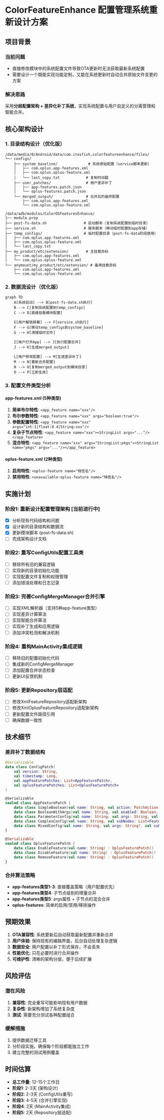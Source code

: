 # ColorFeatureEnhance 配置管理系统重新设计方案

## 项目背景

### 当前问题
- 直接修改模块中的系统配置文件导致OTA更新时无法获取最新系统配置
- 需要设计一个既能实现功能定制，又能在系统更新时自动合并原始文件变更的方案

### 解决思路
采用**分层配置架构 + 差异化补丁系统**，实现系统配置与用户自定义的分离管理和智能合并。

## 核心架构设计

### 1. 目录结构设计（优化版）

```
/data/media/0/Android/data/com.itosfish.colorfeatureenhance/files/
└── configs/
    ├── system_baseline/              # 系统原始配置（service脚本更新）
    │   ├── com.oplus.app-features.xml
    │   ├── com.oplus.oplus-feature.xml
    │   └── last_copy.txt            # 复制时间戳
    ├── user_patches/                # 用户差异补丁
    │   ├── app-features.patch.json
    │   └── oplus-features.patch.json
    └── merged_output/               # 合并后的最终配置
        ├── com.oplus.app-features.xml
        └── com.oplus.oplus-feature.xml

/data/adb/modules/ColorOSFeaturesEnhance/
├── module.prop
├── post-fs-data.sh                 # 启动脚本（复制系统配置到临时目录）
├── service.sh                      # 服务脚本（移动临时配置到app存储）
├── temp_configs/                   # 临时配置目录（post-fs-data阶段使用）
│   ├── com.oplus.app-features.xml
│   ├── com.oplus.oplus-feature.xml
│   └── last_copy.txt
├── my_product/etc/extension/        # 主挂载目标
│   ├── com.oplus.app-features.xml
│   └── com.oplus.oplus-feature.xml
└── anymount/my_product/etc/extension/ # 备用挂载目标
    ├── com.oplus.app-features.xml
    └── com.oplus.oplus-feature.xml
```

### 2. 数据流设计（优化版）

```mermaid
graph TD
    A[系统启动] --> B[post-fs-data.sh执行]
    B --> C[复制系统配置到temp_configs]
    C --> D[直接挂载模块配置]

    E[用户解锁屏幕] --> F[service.sh执行]
    F --> G[移动temp_configs到system_baseline]
    G --> H[清理临时文件]

    I[用户打开App] --> J[执行配置合并]
    J --> K[生成merged_output]

    L[用户修改配置] --> M[生成差异补丁]
    M --> N[重新合并配置]
    N --> O[复制merged_output到模块目录]
    O --> P[立即生效]
```

### 3. 配置文件类型分析

#### app-features.xml (5种类型)
1. **简单布尔特性**: `<app_feature name="xxx"/>`
2. **布尔参数特性**: `<app_feature name="xxx" args="boolean:true"/>`
3. **参数配置特性**: `<app_feature name="xxx" args="int:1|float:0.4|String:xxx"/>`
4. **复杂子节点特性**: `<app_feature name="xxx"><StringList args="..."/></app_feature>`
5. **混合特性**: `<app_feature name="xxx" args="StringList:pkgs"><StringList name="pkgs" args="..."/></app_feature>`

#### oplus-feature.xml (2种类型)
1. **启用特性**: `<oplus-feature name="特性名"/>`
2. **禁用特性**: `<unavailable-oplus-feature name="特性名"/>`

## 实施计划

### 阶段1: 重新设计配置管理架构 [当前进行中]
- [x] 分析现有代码结构和问题
- [x] 设计新的目录结构和数据流
- [x] 更新模块脚本 (post-fs-data.sh)
- [ ] 完成架构设计文档

### 阶段2: 重写ConfigUtils配置工具类
- [ ] 移除所有旧的兼容逻辑
- [ ] 实现新的目录初始化功能
- [ ] 实现配置文件复制和权限管理
- [ ] 添加错误处理和日志记录

### 阶段3: 完善ConfigMergeManager合并引擎
- [ ] 实现XML解析器（支持5种app-feature类型）
- [ ] 实现差异计算算法
- [ ] 实现智能合并算法
- [ ] 实现补丁生成和应用逻辑
- [ ] 添加冲突检测和解决机制

### 阶段4: 重构MainActivity集成逻辑
- [ ] 移除旧的配置初始化代码
- [ ] 集成新的ConfigMergeManager
- [ ] 添加配置合并状态检查
- [ ] 更新UI反馈机制

### 阶段5: 更新Repository层适配
- [ ] 修改XmlFeatureRepository适配新架构
- [ ] 修改XmlOplusFeatureRepository适配新架构
- [ ] 更新配置文件路径引用
- [ ] 确保数据一致性

## 技术细节

### 差异补丁数据结构
```kotlin
@Serializable
data class ConfigPatch(
    val version: String,
    val timestamp: Long,
    val appFeaturePatches: List<AppFeaturePatch>,
    val oplusFeaturePatches: List<OplusFeaturePatch>
)

@Serializable
sealed class AppFeaturePatch {
    data class SimpleBoolean(val name: String, val action: PatchAction) : AppFeaturePatch()
    data class BooleanWithArgs(val name: String, val enabled: Boolean, val action: PatchAction) : AppFeaturePatch()
    data class ParameterConfig(val name: String, val args: String, val action: PatchAction) : AppFeaturePatch()
    data class ComplexConfig(val name: String, val subNodes: List<FeatureSubNode>, val action: PatchAction) : AppFeaturePatch()
    data class MixedConfig(val name: String, val args: String?, val subNodes: List<FeatureSubNode>, val action: PatchAction) : AppFeaturePatch()
}

@Serializable
sealed class OplusFeaturePatch {
    data class EnableFeature(val name: String) : OplusFeaturePatch()
    data class DisableFeature(val name: String) : OplusFeaturePatch()
    data class RemoveFeature(val name: String) : OplusFeaturePatch()
}
```

### 合并算法策略
- **app-features类型1-3**: 直接覆盖策略（用户配置优先）
- **app-features类型4**: 子节点级别的增量合并
- **app-features类型5**: args属性 + 子节点的混合合并
- **oplus-features**: 简单的启用/禁用/移除操作

## 预期效果

1. **OTA兼容性**: 系统更新后自动获取最新配置并重新合并
2. **用户体验**: 保持现有的编辑界面，后台自动处理复杂逻辑
3. **数据安全**: 用户配置以补丁形式保存，不会丢失
4. **性能优化**: 只在必要时进行合并操作
5. **可维护性**: 清晰的架构分层，便于后续扩展

## 风险评估

### 潜在风险
1. **兼容性**: 完全重写可能影响现有用户数据
2. **复杂性**: 新架构增加了系统复杂度
3. **测试**: 需要充分测试各种配置组合

### 缓解措施
1. 提供数据迁移工具
2. 分阶段实施，确保每个阶段都能独立工作
3. 建立完整的测试用例覆盖

## 时间估算
- **总工作量**: 12-15个工作日
- **阶段1**: 2-3天 (架构设计)
- **阶段2**: 2-3天 (ConfigUtils重写)
- **阶段3**: 4-5天 (合并引擎实现)
- **阶段4**: 2天 (MainActivity集成)
- **阶段5**: 2天 (Repository层适配)
